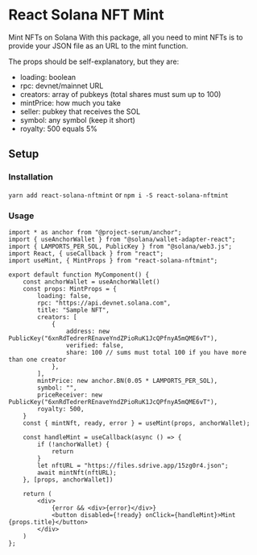 # React Solana NFT Mint  

Mint NFTs on Solana 
With this package, all you need to mint NFTs is to provide your JSON file as an URL to the mint function.

The props should be self-explanatory, but they are: 

* loading: boolean
* rpc: devnet/mainnet URL
* creators: array of pubkeys (total shares must sum up to 100)
* mintPrice: how much you take
* seller: pubkey that receives the SOL
* symbol: any symbol (keep it short)
* royalty: 500 equals 5% 

## Setup

### Installation

`yarn add react-solana-nftmint` or `npm i -S react-solana-nftmint`

### Usage

```tsx
import * as anchor from "@project-serum/anchor";
import { useAnchorWallet } from "@solana/wallet-adapter-react";
import { LAMPORTS_PER_SOL, PublicKey } from "@solana/web3.js";
import React, { useCallback } from "react";
import useMint, { MintProps } from "react-solana-nftmint";

export default function MyComponent() {
    const anchorWallet = useAnchorWallet()
    const props: MintProps = {
        loading: false,
        rpc: "https://api.devnet.solana.com",
        title: "Sample NFT",
        creators: [
            {
                address: new PublicKey("6xnRdTedrerREnaveYndZPioRuK1JcQPfnyA5mQME6vT"),
                verified: false,
                share: 100 // sums must total 100 if you have more than one creator
            },
        ],
        mintPrice: new anchor.BN(0.05 * LAMPORTS_PER_SOL),
        symbol: "",
        priceReceiver: new PublicKey("6xnRdTedrerREnaveYndZPioRuK1JcQPfnyA5mQME6vT"),
        royalty: 500,
    }
    const { mintNft, ready, error } = useMint(props, anchorWallet);

    const handleMint = useCallback(async () => {
        if (!anchorWallet) {
            return
        }
        let nftURL = "https://files.sdrive.app/15zg0r4.json";
        await mintNft(nftURL);
    }, [props, anchorWallet])

    return (
        <div>
            {error && <div>{error}</div>}
            <button disabled={!ready} onClick={handleMint}>Mint {props.title}</button>
        </div>
    )
};
```
